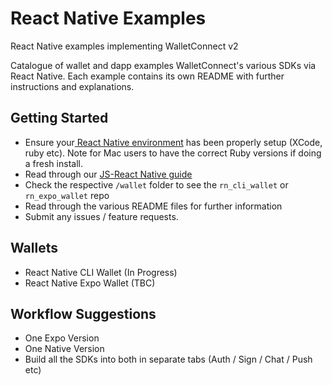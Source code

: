 # React Native Examples

React Native examples implementing WalletConnect v2

Catalogue of wallet and dapp examples WalletConnect's various SDKs via React Native. Each example contains its own README with further instructions and explanations.

## Getting Started

- Ensure your[ React Native environment](https://reactnative.dev/docs/next/environment-setup) has been properly setup (XCode, ruby etc). Note for Mac users to have the correct Ruby versions if doing a fresh install.
- Read through our [JS-React Native guide](https://docs.walletconnect.com/2.0/javascript/guides/react-native)
- Check the respective `/wallet` folder to see the `rn_cli_wallet` or `rn_expo_wallet` repo
- Read through the various README files for further information
- Submit any issues / feature requests.

## Wallets

- React Native CLI Wallet (In Progress)
- React Native Expo Wallet (TBC)

## Workflow Suggestions

- One Expo Version
- One Native Version
- Build all the SDKs into both in separate tabs (Auth / Sign / Chat / Push etc)
